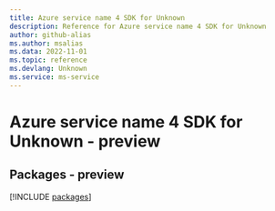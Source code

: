 ```yaml
---
title: Azure service name 4 SDK for Unknown
description: Reference for Azure service name 4 SDK for Unknown
author: github-alias
ms.author: msalias
ms.data: 2022-11-01
ms.topic: reference
ms.devlang: Unknown
ms.service: ms-service
---
```

# Azure service name 4 SDK for Unknown - preview
## Packages - preview
[!INCLUDE [packages](service-name-3-index.md)]